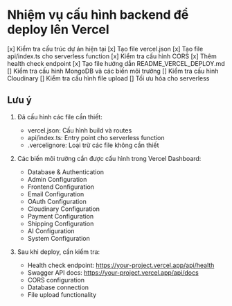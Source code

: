 # Nhiệm vụ cấu hình backend để deploy lên Vercel

[x] Kiểm tra cấu trúc dự án hiện tại
[x] Tạo file vercel.json
[x] Tạo file api/index.ts cho serverless function
[x] Kiểm tra cấu hình CORS
[x] Thêm health check endpoint
[x] Tạo file hướng dẫn README_VERCEL_DEPLOY.md
[] Kiểm tra cấu hình MongoDB và các biến môi trường
[] Kiểm tra cấu hình Cloudinary
[] Kiểm tra cấu hình file upload
[] Tối ưu hóa cho serverless

## Lưu ý

1. Đã cấu hình các file cần thiết:
   - vercel.json: Cấu hình build và routes
   - api/index.ts: Entry point cho serverless function
   - .vercelignore: Loại trừ các file không cần thiết

2. Các biến môi trường cần được cấu hình trong Vercel Dashboard:
   - Database & Authentication
   - Admin Configuration
   - Frontend Configuration
   - Email Configuration
   - OAuth Configuration
   - Cloudinary Configuration
   - Payment Configuration
   - Shipping Configuration
   - AI Configuration
   - System Configuration

3. Sau khi deploy, cần kiểm tra:
   - Health check endpoint: https://your-project.vercel.app/api/health
   - Swagger API docs: https://your-project.vercel.app/api/docs
   - CORS configuration
   - Database connection
   - File upload functionality 